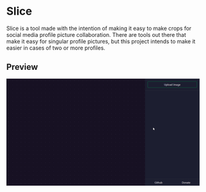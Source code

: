 # Slice

Slice is a tool made with the intention of making it easy to make crops for social media profile picture collaboration.
There are tools out there that make it easy for singular profile pictures, but this project intends to make it easier in
cases of two or more profiles.

## Preview

![Preview gif](./assets/preview.gif)
